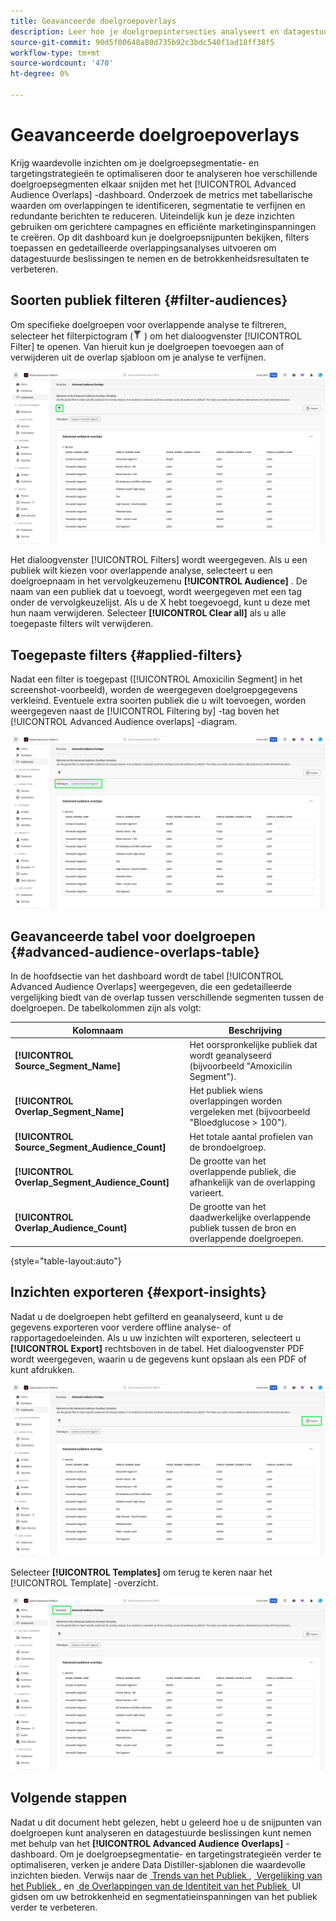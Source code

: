 ```yaml
---
title: Geavanceerde doelgroepoverlays
description: Leer hoe je doelgroepintersecties analyseert en datagestuurde beslissingen neemt met het dashboard Geavanceerde doelgroepoverlays. Filter doelgroepen, vergelijk overlappingen en exporteer inzichten om targetingstrategieën te verbeteren.
source-git-commit: 90d5f00648a80d735b92c3bdc540f1ad18ff38f5
workflow-type: tm+mt
source-wordcount: '470'
ht-degree: 0%

---
```


# Geavanceerde doelgroepoverlays

Krijg waardevolle inzichten om je doelgroepsegmentatie- en targetingstrategieën te optimaliseren door te analyseren hoe verschillende doelgroepsegmenten elkaar snijden met het [!UICONTROL Advanced Audience Overlaps] -dashboard. Onderzoek de metrics met tabellarische waarden om overlappingen te identificeren, segmentatie te verfijnen en redundante berichten te reduceren. Uiteindelijk kun je deze inzichten gebruiken om gerichtere campagnes en efficiënte marketinginspanningen te creëren. Op dit dashboard kun je doelgroepsnijpunten bekijken, filters toepassen en gedetailleerde overlappingsanalyses uitvoeren om datagestuurde beslissingen te nemen en de betrokkenheidsresultaten te verbeteren.

## Soorten publiek filteren {#filter-audiences}

Om specifieke doelgroepen voor overlappende analyse te filtreren, selecteer het filterpictogram (![&#x200B; het filterpictogram.](../../../images/icons/filter-icon-white.png) ) om het dialoogvenster [!UICONTROL Filter] te openen. Van hieruit kun je doelgroepen toevoegen aan of verwijderen uit de overlap sjabloon om je analyse te verfijnen.

![&#x200B; de Geavanceerde benadrukte mening van de Overlappingen van het publiek met het filterpictogram.](../../images/sql-insights-query-pro-mode/templates/audience-overlaps-filter-icon.png)

Het dialoogvenster [!UICONTROL Filters] wordt weergegeven. Als u een publiek wilt kiezen voor overlappende analyse, selecteert u een doelgroepnaam in het vervolgkeuzemenu **[!UICONTROL Audience]** . De naam van een publiek dat u toevoegt, wordt weergegeven met een tag onder de vervolgkeuzelijst. Als u de X hebt toegevoegd, kunt u deze met hun naam verwijderen. Selecteer **[!UICONTROL Clear all]** als u alle toegepaste filters wilt verwijderen.

## Toegepaste filters {#applied-filters}

Nadat een filter is toegepast ([!UICONTROL Amoxicilin Segment] in het screenshot-voorbeeld), worden de weergegeven doelgroepgegevens verkleind. Eventuele extra soorten publiek die u wilt toevoegen, worden weergegeven naast de [!UICONTROL Filtering by] -tag boven het [!UICONTROL Advanced Audience overlaps] -diagram.

![&#x200B; het Geavanceerde Gemengde dashboard van het Publiek met het Filtreren door Gemarkeerd Segment Amoxicilin.](../../images/sql-insights-query-pro-mode/templates/audience-overlaps-applied-filters.png)

## Geavanceerde tabel voor doelgroepen {#advanced-audience-overlaps-table}

In de hoofdsectie van het dashboard wordt de tabel [!UICONTROL Advanced Audience Overlaps] weergegeven, die een gedetailleerde vergelijking biedt van de overlap tussen verschillende segmenten tussen de doelgroepen. De tabelkolommen zijn als volgt:

| Kolomnaam | Beschrijving |
|------------------------------------|----------------------------------------------------------------------------------------------|
| **[!UICONTROL Source_Segment_Name]** | Het oorspronkelijke publiek dat wordt geanalyseerd (bijvoorbeeld &quot;Amoxicilin Segment&quot;). |
| **[!UICONTROL Overlap_Segment_Name]** | Het publiek wiens overlappingen worden vergeleken met (bijvoorbeeld &quot;Bloedglucose > 100&quot;). |
| **[!UICONTROL Source_Segment_Audience_Count]** | Het totale aantal profielen van de brondoelgroep. |
| **[!UICONTROL Overlap_Segment_Audience_Count]** | De grootte van het overlappende publiek, die afhankelijk van de overlapping varieert. |
| **[!UICONTROL Overlap_Audience_Count]** | De grootte van het daadwerkelijke overlappende publiek tussen de bron en overlappende doelgroepen. |

{style="table-layout:auto"}

## Inzichten exporteren {#export-insights}

Nadat u de doelgroepen hebt gefilterd en geanalyseerd, kunt u de gegevens exporteren voor verdere offline analyse- of rapportagedoeleinden. Als u uw inzichten wilt exporteren, selecteert u **[!UICONTROL Export]** rechtsboven in de tabel. Het dialoogvenster PDF wordt weergegeven, waarin u de gegevens kunt opslaan als een PDF of kunt afdrukken.

![&#x200B; de Geavanceerde benadrukte mening van de Overlappingen van het Publiek.](../../images/sql-insights-query-pro-mode/templates/audience-overlaps-export.png)

Selecteer **[!UICONTROL Templates]** om terug te keren naar het [!UICONTROL Template] -overzicht.

![&#x200B; de Geavanceerde benadrukte mening van de Overlappingen van het Publiek met Malplaatjes.](../../images/sql-insights-query-pro-mode/templates/audience-overlaps-navigation.png)

## Volgende stappen

Nadat u dit document hebt gelezen, hebt u geleerd hoe u de snijpunten van doelgroepen kunt analyseren en datagestuurde beslissingen kunt nemen met behulp van het **[!UICONTROL Advanced Audience Overlaps]** -dashboard. Om je doelgroepsegmentatie- en targetingstrategieën verder te optimaliseren, verken je andere Data Distiller-sjablonen die waardevolle inzichten bieden. Verwijs naar de [&#x200B; Trends van het Publiek &#x200B;](./trends.md), [&#x200B; Vergelijking van het Publiek &#x200B;](./comparison.md), en [&#x200B; de Overlappingen van de Identiteit van het Publiek &#x200B;](./identity-overlaps.md) UI gidsen om uw betrokkenheid en segmentatieinspanningen van het publiek verder te verbeteren.

